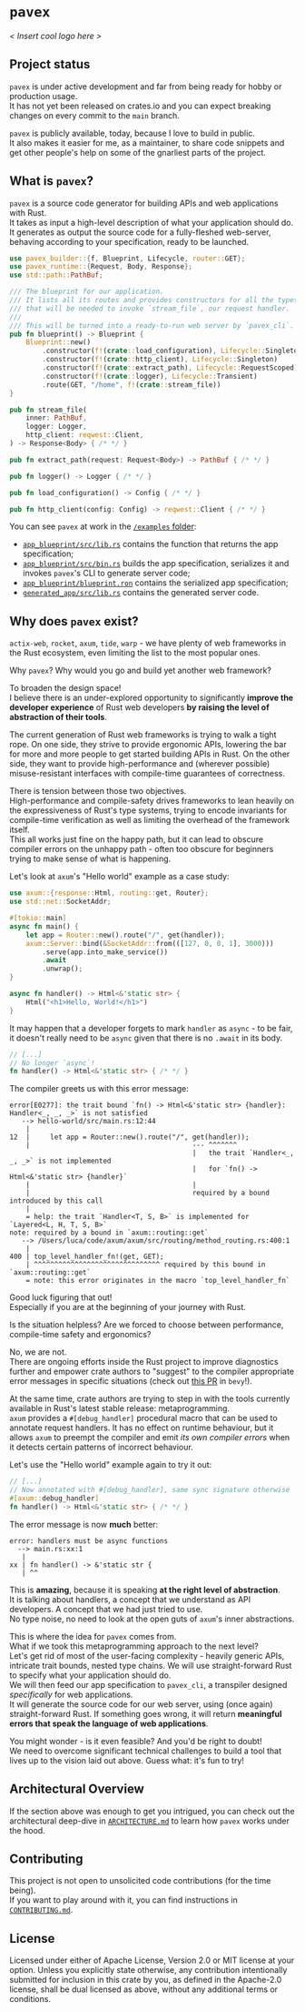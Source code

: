 # `pavex`

_< Insert cool logo here >_

## Project status

`pavex` is under active development and far from being ready for hobby or production usage.  
It has not yet been released on crates.io and you can expect breaking changes on every commit to the `main` branch.

`pavex` is publicly available, today, because I love to build in public.  
It also makes it easier for me, as a maintainer, to share code snippets and get other people's help
on some of the gnarliest parts of the project.

## What is `pavex`?

`pavex` is a source code generator for building APIs and web applications with Rust.  
It takes as input a high-level description of what your application should do.
It generates as output the source code for a fully-fleshed web-server, behaving according to your specification, ready
to be launched.

```rust
use pavex_builder::{f, Blueprint, Lifecycle, router::GET};
use pavex_runtime::{Request, Body, Response};
use std::path::PathBuf;

/// The blueprint for our application.
/// It lists all its routes and provides constructors for all the types
/// that will be needed to invoke `stream_file`, our request handler.
///
/// This will be turned into a ready-to-run web server by `pavex_cli`.
pub fn blueprint() -> Blueprint {
    Blueprint::new()
        .constructor(f!(crate::load_configuration), Lifecycle::Singleton)
        .constructor(f!(crate::http_client), Lifecycle::Singleton)
        .constructor(f!(crate::extract_path), Lifecycle::RequestScoped)
        .constructor(f!(crate::logger), Lifecycle::Transient)
        .route(GET, "/home", f!(crate::stream_file))
}

pub fn stream_file(
    inner: PathBuf,
    logger: Logger,
    http_client: reqwest::Client,
) -> Response<Body> { /* */ }

pub fn extract_path(request: Request<Body>) -> PathBuf { /* */ }

pub fn logger() -> Logger { /* */ }

pub fn load_configuration() -> Config { /* */ }

pub fn http_client(config: Config) -> reqwest::Client { /* */ }
```

You can see `pavex` at work in the [`/examples` folder](./examples):

- [`app_blueprint/src/lib.rs`](./examples/app_blueprint/src/lib.rs) contains the function that returns the app
  specification;
- [`app_blueprint/src/bin.rs`](./examples/app_blueprint/src/bin.rs) builds the app specification, serializes it and
  invokes `pavex`'s CLI to generate server code;
- [`app_blueprint/blueprint.ron`](./examples/app_blueprint/blueprint.ron) contains the serialized app specification;
- [`generated_app/src/lib.rs`](./examples/generated_app/src/lib.rs) contains the generated server code.

## Why does `pavex` exist?

`actix-web`, `rocket`, `axum`, `tide`, `warp` - we have plenty of web frameworks in the Rust ecosystem, even
limiting the list to the most popular ones.

Why `pavex`? Why would you go and build yet another web framework?

To broaden the design space!  
I believe there is an under-explored opportunity to significantly **improve the developer experience** of Rust web
developers **by raising the level of abstraction of their tools**.

The current generation of Rust web frameworks is trying to walk a tight rope.
On one side, they strive to provide ergonomic APIs, lowering the bar for more and more people to get started building
APIs in Rust.
On the other side, they want to provide high-performance and (wherever possible) misuse-resistant interfaces with
compile-time guarantees of correctness.

There is tension between those two objectives.  
High-performance and compile-safety drives frameworks to lean heavily on the expressiveness of Rust's type systems,
trying to encode invariants
for compile-time verification as well as limiting the overhead of the framework itself.  
This all works just fine on the happy path, but it can lead to obscure compiler errors on the unhappy path - often
too obscure for beginners trying to make sense of what is happening.

Let's look at `axum`'s "Hello world" example as a case study:

```rust
use axum::{response::Html, routing::get, Router};
use std::net::SocketAddr;

#[tokio::main]
async fn main() {
    let app = Router::new().route("/", get(handler));
    axum::Server::bind(&SocketAddr::from(([127, 0, 0, 1], 3000)))
        .serve(app.into_make_service())
        .await
        .unwrap();
}

async fn handler() -> Html<&'static str> {
    Html("<h1>Hello, World!</h1>")
}
```

It may happen that a developer forgets to mark `handler` as `async` - to be fair, it doesn't really need to be `async`
given that there is no `.await` in its body.

```rust
// [...]
// No longer `async`!
fn handler() -> Html<&'static str> { /* */ }
```

The compiler greets us with this error message:

```text
error[E0277]: the trait bound `fn() -> Html<&'static str> {handler}: Handler<_, _, _>` is not satisfied
   --> hello-world/src/main.rs:12:44
    |
12  |     let app = Router::new().route("/", get(handler));
    |                                        --- ^^^^^^^ 
                                             |   the trait `Handler<_, _, _>` is not implemented 
                                             |   for `fn() -> Html<&'static str> {handler}`
    |                                        |
    |                                        required by a bound introduced by this call
    |
    = help: the trait `Handler<T, S, B>` is implemented for `Layered<L, H, T, S, B>`
note: required by a bound in `axum::routing::get`
   --> /Users/luca/code/axum/axum/src/routing/method_routing.rs:400:1
    |
400 | top_level_handler_fn!(get, GET);
    | ^^^^^^^^^^^^^^^^^^^^^^^^^^^^^^^ required by this bound in `axum::routing::get`
    = note: this error originates in the macro `top_level_handler_fn`
```

Good luck figuring that out!  
Especially if you are at the beginning of your journey with Rust.

Is the situation helpless? Are we forced to choose between performance, compile-time safety and ergonomics?

No, we are not.  
There are ongoing efforts inside the Rust project to improve diagnostics further and empower crate authors to "suggest"
to the compiler appropriate error messages in specific situations (check
out [this PR](https://github.com/bevyengine/bevy/pull/5786) in `bevy`!).

At the same time, crate authors are trying to step in with the tools currently available in Rust's latest stable
release: metaprogramming.  
`axum` provides a `#[debug_handler]` procedural macro that can be used to annotate request handlers. It has no effect on
runtime
behaviour, but
it allows `axum` to preempt the compiler and emit _its own compiler errors_ when it detects certain patterns of
incorrect behaviour.

Let's use the "Hello world" example again to try it out:

```rust
// [...]
// Now annotated with #[debug_handler], same sync signature otherwise
#[axum::debug_handler]
fn handler() -> Html<&'static str> { /* */ }
```

The error message is now **much** better:

```text
error: handlers must be async functions
  --> main.rs:xx:1
   |
xx | fn handler() -> &'static str {
   | ^^
```

This is **amazing**, because it is speaking **at the right level of abstraction**.  
It is talking about handlers, a concept that we understand as API developers. A concept that we had just tried to use.  
No type noise, no need to look at the open guts of `axum`'s inner abstractions.

This is where the idea for `pavex` comes from.  
What if we took this metaprogramming approach to the next level?  
Let's get rid of most of the user-facing complexity - heavily generic APIs, intricate trait bounds, nested type chains.
We will use straight-forward Rust to specify what your application should do.  
We will then feed our app specification to `pavex_cli`, a transpiler designed _specifically_ for web applications.  
It will generate the source code for our web server, using (once again) straight-forward Rust. If something goes wrong,
it will return **meaningful errors that speak the language of web applications**.

You might wonder - is it even feasible? And you'd be right to doubt!  
We need to overcome significant technical challenges to build a tool that lives up to the vision laid out above.
Guess what: it's fun to try!

## Architectural Overview

If the section above was enough to get you intrigued, you can check out the architectural deep-dive
in [`ARCHITECTURE.md`](ARCHITECTURE.md) to learn how `pavex` works under the hood.

## Contributing

This project is not open to unsolicited code contributions (for the time being).  
If you want to play around with it, you can find instructions in [`CONTRIBUTING.md`](CONTRIBUTING.md).

## License

Licensed under either of Apache License, Version 2.0 or MIT license at your option.
Unless you explicitly state otherwise, any contribution intentionally submitted for inclusion in this crate by you, as
defined in the Apache-2.0 license, shall be dual licensed as above, without any additional terms or conditions.
